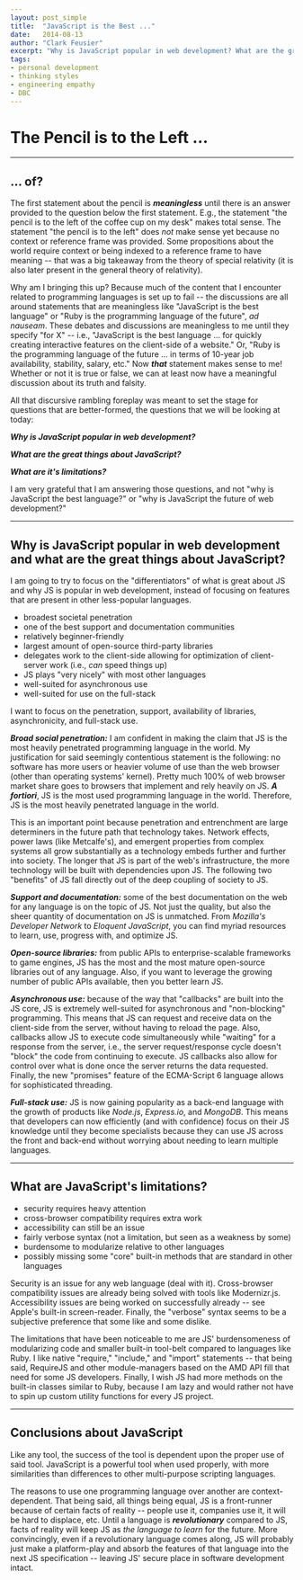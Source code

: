 ```yaml
---
layout: post_simple
title:  "JavaScript is the Best ..."
date:   2014-08-13
author: "Clark Feusier"
excerpt: "Why is JavaScript popular in web development? What are the great things about JavaScript? What are it's limitations?"
tags:
- personal development
- thinking styles
- engineering empathy
- DBC
---
```


# The Pencil is to the Left ...

---

## ... of?

The first statement about the pencil is ***meaningless*** until there is an answer provided to the question below the first statement. E.g., the statement "the pencil is to the left of the coffee cup on my desk" makes total sense. The statement "the pencil is to the left" does *not* make sense yet because no context or reference frame was provided. Some propositions about the world require context or being indexed to a reference frame to have meaning -- that was a big takeaway from the theory of special relativity (it is also later present in the general theory of relativity).

Why am I bringing this up? Because much of the content that I encounter related to programming languages is set up to fail -- the discussions are all around statements that are meaningless like "JavaScript is the best language" or "Ruby is the programming language of the future", *ad nauseam*. These debates and discussions are meaningless to me until they specify "for X" -- i.e., "JavaScript is the best language ... for quickly creating interactive features on the client-side of a website." Or, "Ruby is the programming language of the future ... in terms of 10-year job availability, stability, salary, etc." Now ***that*** statement makes sense to me! Whether or not it is true or false, we can at least now have a meaningful discussion about its truth and falsity.

All that discursive rambling foreplay was meant to set the stage for questions that are better-formed, the questions that we will be looking at today:

***Why is JavaScript popular in web development?***

***What are the great things about JavaScript?***

***What are it's limitations?***

I am very grateful that I am answering those questions, and not "why is JavaScript the best language?" or "why is JavaScript the future of web development?"

---

## Why is JavaScript popular in web development and what are the great things about JavaScript?

I am going to try to focus on the "differentiators" of what is great about JS and why JS is popular in web development, instead of focusing on features that are present in other less-popular languages.

<ul>
    <li>broadest societal penetration</li>
    <li>one of the best support and documentation communities</li>
    <li>relatively beginner-friendly</li>
    <li>largest amount of open-source third-party libraries</li>
    <li>delegates work to the client-side allowing for optimization of client-server work (i.e., <em>can</em> speed things up)</li>
    <li>JS plays "very nicely" with most other languages</li>
    <li>well-suited for asynchronous use</li>
    <li>well-suited for use on the full-stack</li>
</ul>

I want to focus on the penetration, support, availability of libraries, asynchronicity, and full-stack use.

***Broad social penetration:*** I am confident in making the claim that JS is the most heavily penetrated programming language in the world. My justification for said seemingly contentious statement is the following: no software has more users or heavier volume of use than the web browser (other than operating systems' kernel). Pretty much 100% of web browser market share goes to browsers that implement and rely heavily on JS. ***A fortiori***, JS is the most used programming language in the world. Therefore, JS is the most heavily penetrated language in the world.

This is an important point because penetration and entrenchment are large determiners in the future path that technology takes. Network effects, power laws (like Metcalfe's), and emergent properties from complex systems all grow substantially as a technology embeds further and further into society. The longer that JS is part of the web's infrastructure, the more technology will be built with dependencies upon JS. The following two "benefits" of JS fall directly out of the deep coupling of society to JS.

***Support and documentation:*** some of the best documentation on the web for any language is on the topic of JS. Not just the quality, but also the sheer quantity of documentation on JS is unmatched. From *Mozilla's Developer Network* to *Eloquent JavaScript*, you can find myriad resources to learn, use, progress with, and optimize JS.

***Open-source libraries:*** from public APIs to enterprise-scalable frameworks to game engines, JS has the most and the most mature open-source libraries out of any language. Also, if you want to leverage the growing number of public APIs available, then you better learn JS.

***Asynchronous use:*** because of the way that "callbacks" are built into the JS core, JS is extremely well-suited for asynchronous and "non-blocking" programming. This means that JS can request and receive data on the client-side from the server, without having to reload the page. Also, callbacks allow JS to execute code simultaneously while "waiting" for a response from the server, i.e., the server request/response cycle doesn't "block" the code from continuing to execute. JS callbacks also allow for control over what is done once the server returns the data requested. Finally, the new "promises" feature of the ECMA-Script 6 language allows for sophisticated threading.

***Full-stack use:*** JS is now gaining popularity as a back-end language with the growth of products like *Node.js*, *Express.io*, and *MongoDB*. This means that developers can now efficiently (and with confidence) focus on their JS knowledge until they become specialists because they can use JS across the front and back-end without worrying about needing to learn multiple languages.

---

## What are JavaScript's limitations?

<ul>
    <li>security requires heavy attention</li>
    <li>cross-browser compatibility requires extra work</li>
    <li>accessibility can still be an issue</li>
    <li>fairly verbose syntax (not a limitation, but seen as a weakness by some)</li>
    <li>burdensome to modularize relative to other languages</li>
    <li>possibly missing some "core" built-in methods that are standard in other languages</li>
</ul>

Security is an issue for any web language (deal with it). Cross-browser compatibility issues are already being solved with tools like Modernizr.js. Accessibility issues are being worked on successfully already -- see Apple's built-in screen-reader. Finally, the "verbose" syntax seems to be a subjective preference that some like and some dislike.

The limitations that have been noticeable to me are JS' burdensomeness of modularizing code and smaller built-in tool-belt compared to languages like Ruby. I like native "require," "include," and "import" statements -- that being said, RequireJS and other module-managers based on the AMD API fill that need for some JS developers. Finally, I wish JS had more methods on the built-in classes similar to Ruby, because I am lazy and would rather not have to spin up custom utility functions for every JS project.

---

## Conclusions about JavaScript

Like any tool, the success of the tool is dependent upon the proper use of said tool. JavaScript is a powerful tool when used properly, with more similarities than differences to other multi-purpose scripting languages.

The reasons to use one programming language over another are context-dependent. That being said, all things being equal, JS is a front-runner because of certain facts of reality -- people use it, companies use it, it will be hard to displace, etc. Until a language is ***revolutionary*** compared to JS, facts of reality will keep JS as *the language to learn* for the future. More convincingly, even if a revolutionary language comes along, JS will probably just make a platform-play and absorb the features of that language into the next JS specification -- leaving JS' secure place in software development intact.

